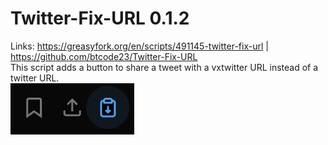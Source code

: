 # Twitter-Fix-URL 0.1.2
Links: https://greasyfork.org/en/scripts/491145-twitter-fix-url | https://github.com/btcode23/Twitter-Fix-URL</br>
This script adds a button to share a tweet with a vxtwitter URL instead of a twitter URL.</br>
![alt text](https://raw.githubusercontent.com/btcode23/Twitter-Fix-URL/main/button-screenshot.png)
